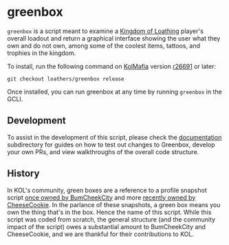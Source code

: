 # greenbox

`greenbox` is a script meant to examine a [Kingdom of Loathing](https://www.kingdomofloathing.com/) player's overall loadout and return a graphical interface showing the user what they own and do not own, among some of the coolest items, tattoos, and trophies in the kingdom.

To install, run the following command on [KolMafia](https://github.com/kolmafia/kolmafia) version [r26691](https://github.com/kolmafia/kolmafia/releases/tag/r26691) or later:

```git checkout loathers/greenbox release ```

Once installed, you can run greenbox at any time by running `greenbox` in the GCLI. 

## Development
To assist in the development of this script, please check the [documentation]() subdirectory for guides on how to test out changes to Greenbox, develop your own PRs, and view walkthroughs of the overall code structure.

## History 
In KOL's community, green boxes are a reference to a profile snapshot script [once owned by BumCheekCity](http://forums.kingdomofloathing.com/vb/showthread.php?t=179109) and more [recently owned by CheeseCookie](http://forums.kingdomofloathing.com/vb/showthread.php?t=218735). In the parlance of these snapshots, a green box means you own the thing that's in the box. Hence the name of this script. While this script was coded from scratch, the general structure (and the community impact of the script) owes a substantial amount to BumCheekCity and CheeseCookie, and we are thankful for their contributions to KOL.